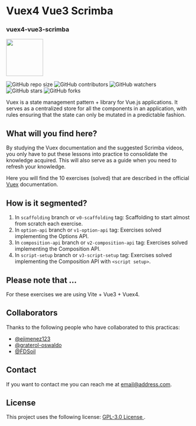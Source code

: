 # Vuex4 Vue3 Scrimba

### vuex4-vue3-scrimba

<img src="https://vuejs.org/images/logo.svg" width="100" height="100"/>

![GitHub repo size](https://img.shields.io/github/repo-size/ejimenez123/vuex4-vue3-scrimba)
![GitHub contributors](https://img.shields.io/github/contributors/ejimenez123/vuex4-vue3-scrimba)
![GitHub watchers](https://img.shields.io/github/watchers/ejimenez123/vuex4-vue3-scrimba?style=social)
![GitHub stars](https://img.shields.io/github/stars/ejimenez123/vuex4-vue3-scrimba?style=social)
![GitHub forks](https://img.shields.io/github/forks/ejimenez123/vuex4-vue3-scrimba?style=social)

Vuex is a state management pattern + library for Vue.js applications. It serves as a centralized store for all the components in an application, with rules ensuring that the state can only be mutated in a predictable fashion.

## What will you find here?

By studying the Vuex documentation and the suggested Scrimba videos, you only have to put these lessons into practice to consolidate the knowledge acquired. This will also serve as a guide when you need to refresh your knowledge.

Here you will find the 10 exercises (solved) that are described in the official [Vuex](https://next.vuex.vuejs.org/) documentation.

## How is it segmented?

1. In `scaffolding` branch or `v0-scaffolding` tag: Scaffolding to start almost from scratch each exercise.
2. In `option-api` branch or `v1-option-api` tag: Exercises solved implementing the Options API.
3. In `composition-api` branch or `v2-composition-api` tag: Exercises solved implementing the Composition API.
4. In `script-setup` branch or `v3-script-setup` tag: Exercises solved implementing the Composition API with `<script setup>`.

## Please note that ...

For these exercises we are using Vite + Vue3 + Vuex4.

## Collaborators 

Thanks to the following people who have collaborated to this practicas:

- [@ejimenez123](https://github.com/ejimenez123)
- [@graterol-oswaldo](https://github.com/graterol-oswaldo)
- [@FDSoil](https://github.com/FDSoil)

## Contact

If you want to contact me you can reach me at <email@address.com>.

## License

This project uses the following license: [ GPL-3.0 License ](https://github.com/ejimenez123/vuex4-vue3-scrimba/blob/main/LICENSE).









 
